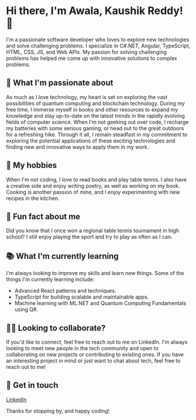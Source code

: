 # Hi there, I'm Awala, Kaushik Reddy! 👋

I'm a passionate software developer who loves to explore new technologies and solve challenging problems. I specialize in C#.NET, Angular, TypeScript, HTML, CSS, JS, and Web APIs. My passion for solving challenging problems has helped me come up with innovative solutions to complex problems.

## 🌱 What I'm passionate about
As much as I love technology, my heart is set on exploring the vast possibilities of quantum computing and blockchain technology. During my free time, I immerse myself in books and other resources to expand my knowledge and stay up-to-date on the latest trends in the rapidly evolving fields of computer science. When I'm not geeking out over code, I recharge my batteries with some serious gaming, or head out to the great outdoors for a refreshing hike. Through it all, I remain steadfast in my commitment to exploring the potential applications of these exciting technologies and finding new and innovative ways to apply them in my work.

## 🔭 My hobbies
When I'm not coding, I love to read books and play table tennis. I also have a creative side and enjoy writing poetry, as well as working on my book. Cooking is another passion of mine, and I enjoy experimenting with new recipes in the kitchen.

## 🎉 Fun fact about me
Did you know that I once won a regional table tennis tournament in high school? I still enjoy playing the sport and try to play as often as I can.

## 📚 What I'm currently learning
I'm always looking to improve my skills and learn new things. Some of the things I'm currently learning include:

- Advanced React patterns and techniques.
- TypeScript for building scalable and maintainable apps.
- Machine learning with ML.NET and Quantum Computing Fundamentals using Q#.

## 👯‍♀️ Looking to collaborate?
If you'd like to connect, feel free to reach out to me on LinkedIn. I'm always looking to meet new people in the tech community and open to collaborating on new projects or contributing to existing ones. If you have an interesting project in mind or just want to chat about tech, feel free to reach out to me!

## 💬 Get in touch
[LinkedIn](https://www.linkedin.com/in/akaushikr/)

Thanks for stopping by, and happy coding!
